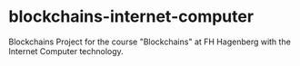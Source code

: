 # blockchains-internet-computer
Blockchains Project for the course "Blockchains" at FH Hagenberg with the Internet Computer technology.
